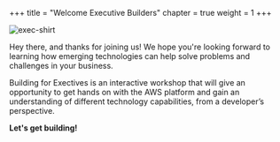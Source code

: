 +++
title = "Welcome Executive Builders"
chapter = true
weight = 1
+++

![exec-shirt](/images/introduction-03.png)

Hey there, and thanks for joining us! We hope you're looking forward to learning how emerging technologies can help solve problems and challenges in your business.

Building for Exectives is an interactive workshop that will give an opportunity to get hands on with the AWS platform and gain an understanding of different technology capabilities, from a developer’s perspective.

**Let's get building!**
